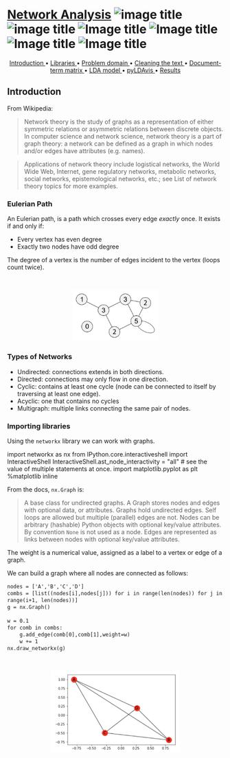 # [Network Analysis](http://nbviewer.jupyter.org/github/marcotav/unsupervised-learning/blob/master/topic-modeling/notebooks/topic-modeling-lda.ipynb) ![image title](https://img.shields.io/badge/python-v3.6-green.svg) ![image title](https://img.shields.io/badge/ntlk-v3.2.5-yellow.svg) ![Image title](https://img.shields.io/badge/sklearn-0.19.1-orange.svg) ![Image title](https://img.shields.io/badge/pandas-0.22.0-red.svg) ![Image title](https://img.shields.io/badge/matplotlib-v2.1.2-orange.svg) ![Image title](https://img.shields.io/badge/gensim-0.3.4-blue.svg)

<p align="center">
  <a href="#intro"> Introduction </a> •
  <a href="#lib"> Libraries </a> •
  <a href="#pro"> Problem domain </a> •
  <a href="#cle"> Cleaning the text </a> •
  <a href="#docmatrix"> Document-term matrix </a> •
  <a href="#model"> LDA model </a>  •
  <a href="#pyLDAvis"> pyLDAvis </a>  •
  <a href="#results"> Results </a> 
</p>



<a id = 'intro'></a>
## Introduction
From Wikipedia:

> Network theory is the study of graphs as a representation of either symmetric relations or asymmetric relations between discrete objects. In computer science and network science, network theory is a part of graph theory: a network can be defined as a graph in which nodes and/or edges have attributes (e.g. names).

> Applications of network theory include logistical networks, the World Wide Web, Internet, gene regulatory networks, metabolic networks, social networks, epistemological networks, etc.; see List of network theory topics for more examples.


### Eulerian Path

An Eulerian path, is a path which crosses every edge *exactly* once. It exists if and only if:
- Every vertex has even degree
- Exactly two nodes have odd degree

The degree of a vertex is the number of edges incident to the vertex (loops count twice).


<br/>
<p align="center">
  <img src='images/euler-path.png' width="200">
</p>

### Types of Networks

- Undirected: connections extends in both directions.
- Directed: connections may only flow in one direction.
- Cyclic: contains at least one cycle (node can be connected to itself by traversing at least one edge).
- Acyclic: one that contains no cycles
- Multigraph: multiple links connecting the same pair of nodes.




### Importing libraries

Using the `networkx` library we can work with graphs.

import networkx as nx
from IPython.core.interactiveshell import InteractiveShell
InteractiveShell.ast_node_interactivity = "all" # see the value of multiple statements at once.
import matplotlib.pyplot as plt
%matplotlib inline

From the docs, `nx.Graph` is:
> A base class for undirected graphs. A Graph stores nodes and edges with optional data, or attributes. Graphs hold undirected edges.  Self loops are allowed but multiple (parallel) edges are not. Nodes can be arbitrary (hashable) Python objects with optional key/value attributes. By convention `None` is not used as a node. Edges are represented as links between nodes with optional key/value attributes.

The weight is a numerical value, assigned as a label to a vertex or edge of a graph. 

We can build a graph where all nodes are connected as follows:
```
nodes = ['A','B','C','D']
combs = [list((nodes[i],nodes[j])) for i in range(len(nodes)) for j in range(i+1, len(nodes))]
g = nx.Graph()

w = 0.1
for comb in combs:
    g.add_edge(comb[0],comb[1],weight=w)
    w += 1
nx.draw_networkx(g)
```
<br/>
<p align="center">
  <img src='images/graph_1.png' width="300">
</p>
